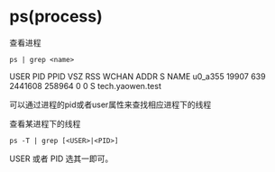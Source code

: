 # ps(process)

查看进程
```
ps | grep <name>
```

USER    PID   PPID VSZ     RSS    WCHAN ADDR S NAME
u0_a355 19907 639  2441608 258964 0     0    S tech.yaowen.test

可以通过进程的pid或者user属性来查找相应进程下的线程

查看某进程下的线程
```
ps -T | grep [<USER>|<PID>]
```
USER 或者 PID 选其一即可。
